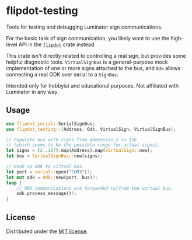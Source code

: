 # flipdot-testing

Tools for testing and debugging Luminator sign communications.

For the basic task of sign communication, you likely want to use the high-level API
in the [`flipdot`] crate instead.

This crate isn't directly related to controlling a real sign, but provides some helpful diagnostic tools.
`VirtualSignBus` is a general-purpose mock implementation of one or more signs attached to the bus,
and `Odk` allows connecting a real ODK over serial to a `SignBus`.

Intended only for hobbyist and educational purposes. Not affiliated with Luminator in any way.

## Usage

```rust
use flipdot_serial::SerialSignBus;
use flipdot_testing::{Address, Odk, VirtualSign, VirtualSignBus};

// Populate bus with signs from addresses 2 to 126
// (which seems to be the possible range for actual signs).
let signs = (2..127).map(Address).map(VirtualSign::new);
let bus = VirtualSignBus::new(signs);

// Hook up ODK to virtual bus.
let port = serial::open("COM3")?;
let mut odk = Odk::new(port, bus)?;
loop {
    // ODK communications are forwarded to/from the virtual bus.
    odk.process_message()?;
}
```

## License

Distributed under the [MIT license].

[`flipdot`]: /
[MIT license]: /LICENSE
